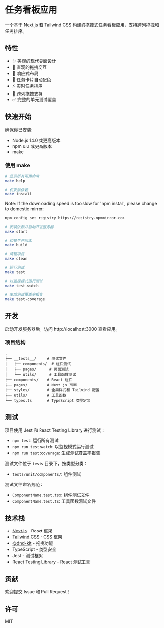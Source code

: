 # 任务看板应用

一个基于 Next.js 和 Tailwind CSS 构建的拖拽式任务看板应用，支持跨列拖拽和任务排序。

## 特性

- ✨ 美观的现代界面设计
- 🎯 直观的拖拽交互
- 📱 响应式布局
- 🎨 任务卡片自动配色
- ⚡️ 实时任务排序
- 🔄 跨列拖拽支持
- ✅ 完整的单元测试覆盖

## 快速开始

确保你已安装:
- Node.js 14.0 或更高版本
- npm 6.0 或更高版本
- make

### 使用 make

```bash
# 显示所有可用命令
make help

# 仅安装依赖
make install
```

Note: If the downloading speed is too slow for 'npm install', please change to domestic mirror:
```bash
npm config set registry https://registry.npmmirror.com
```
```bash
# 安装依赖并启动开发服务器
make start

# 构建生产版本
make build

# 清理项目
make clean

# 运行测试
make test

# 以监视模式运行测试
make test-watch

# 生成测试覆盖率报告
make test-coverage
```

## 开发

启动开发服务器后，访问 http://localhost:3000 查看应用。

### 项目结构

```
.
├── __tests__/     # 测试文件
│   ├── components/  # 组件测试
│   ├── pages/      # 页面测试
│   └── utils/      # 工具函数测试
├── components/    # React 组件
├── pages/         # Next.js 页面
├── styles/        # 全局样式和 Tailwind 配置
├── utils/         # 工具函数
└── types.ts       # TypeScript 类型定义
```

## 测试

项目使用 Jest 和 React Testing Library 进行测试：

- `npm test`: 运行所有测试
- `npm run test:watch`: 以监视模式运行测试
- `npm run test:coverage`: 生成测试覆盖率报告

测试文件位于 `tests` 目录下，按类型分类：
- `tests/unit/components/`: 组件测试

测试文件命名规范：
- `ComponentName.test.tsx`: 组件测试文件
- `ComponentName.test.ts`: 工具函数测试文件

## 技术栈

- [Next.js](https://nextjs.org/) - React 框架
- [Tailwind CSS](https://tailwindcss.com/) - CSS 框架
- [@dnd-kit](https://dndkit.com/) - 拖拽功能
- TypeScript - 类型安全
- Jest - 测试框架
- React Testing Library - React 测试工具

## 贡献

欢迎提交 Issue 和 Pull Request！

## 许可

MIT
